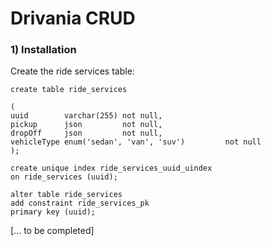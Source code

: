 # Drivania CRUD

### 1) Installation

Create the ride services table: 

```
create table ride_services

(
uuid        varchar(255) not null,
pickup      json         not null,
dropOff     json         not null,
vehicleType enum('sedan', 'van', 'suv')         not null
);

create unique index ride_services_uuid_uindex
on ride_services (uuid);

alter table ride_services
add constraint ride_services_pk
primary key (uuid);
```

[... to be completed]
